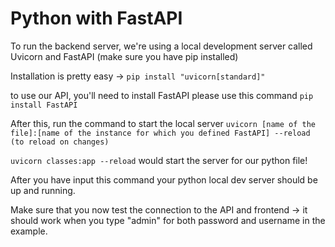 # Python with FastAPI

To run the backend server, we're using a local development server called Uvicorn and FastAPI (make sure you have pip installed)

Installation is pretty easy -> `pip install "uvicorn[standard]"`

to use our API, you'll need to install FastAPI please use this command `pip install FastAPI`

After this, run the command to start the local server `uvicorn [name of the file]:[name of the instance for which you defined FastAPI] --reload (to reload on changes)`

`uvicorn classes:app --reload` would start the server for our python file!

After you have input this command your python local dev server should be up and running.

Make sure that you now test the connection to the API and frontend -> it should work when you type "admin" for both password and username in the example.
